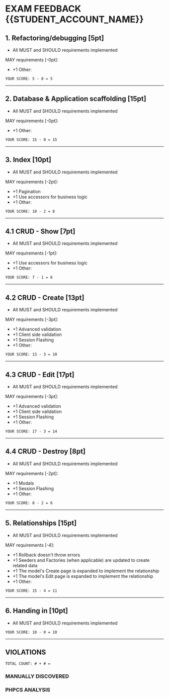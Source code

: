 # EXAM FEEDBACK {{STUDENT_ACCOUNT_NAME}}
## 1. Refactoring/debugging [5pt]
- All MUST and SHOULD requirements implemented

MAY requirements [-0pt]:
- +1 Other:

`YOUR SCORE: 5 - 0 = 5`

---
## 2. Database & Application scaffolding [15pt]
- All MUST and SHOULD requirements implemented

MAY requirements [-0pt]:
- +1 Other:

`YOUR SCORE: 15 - 0 = 15` 

---
## 3. Index [10pt]
- All MUST and SHOULD requirements implemented

MAY requirements [-2pt]:
- +1 Pagination
- +1 Use accessors for business logic
- +1 Other:

`YOUR SCORE: 10 - 2 = 8`

---
## 4.1 CRUD - Show [7pt]
- All MUST and SHOULD requirements implemented

MAY requirements [-1pt]:
- +1 Use accessors for business logic
- +1 Other:

`YOUR SCORE: 7 - 1 = 6`

---
## 4.2 CRUD - Create [13pt]
- All MUST and SHOULD requirements implemented

MAY requirements [-3pt]:
- +1 Advanced validation
- +1 Client side validation
- +1 Session Flashing
- +1 Other:

`YOUR SCORE: 13 - 3 = 10`

---
## 4.3 CRUD - Edit [17pt]
- All MUST and SHOULD requirements implemented

MAY requirements [-3pt]:
- +1 Advanced validation
- +1 Client side validation
- +1 Session Flashing
- +1 Other:

`YOUR SCORE: 17 - 3 = 14`

---
## 4.4 CRUD - Destroy [8pt]
- All MUST and SHOULD requirements implemented

MAY requirements [-2pt]:
- +1 Modals
- +1 Session Flashing
- +1 Other:

`YOUR SCORE: 8 - 2 = 6`

---
## 5. Relationships [15pt]
- All MUST and SHOULD requirements implemented

MAY requirements [-4]:
- +1 Rollback doesn't throw errors
- +1 Seeders and Factories (when applicable) are updated to create related data
- +1 The model's Create page is expanded to implement the relationship
- +1 The model's Edit page is expanded to implement the relationship
- +1 Other:

`YOUR SCORE: 15 - 4 = 11` 

---
## 6. Handing in [10pt]
- All MUST and SHOULD requirements implemented

`YOUR SCORE: 10 - 0 = 10`

---
## VIOLATIONS 

`TOTAL COUNT: # + # = `

### MANUALLY DISCOVERED

### PHPCS ANALYSIS
```
